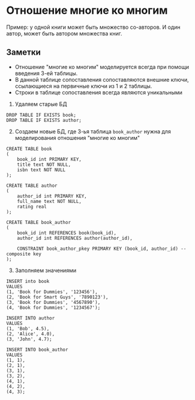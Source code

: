 # Отношение многие ко многим

Пример: у одной книги может быть множество со-авторов. И один автор, может быть автором множества книг.

## Заметки

- Отношение "многие ко многим" моделируется всегда при помощи введения 3-ей таблицы.
- В данной таблице сопоставления сопоставляются внешние ключи, ссылающиеся на первичные ключи из 1 и 2 таблицы.
- Строки в таблице сопоставления всегда являются уникальными


1. Удаляем старые БД
```postgresql
DROP TABLE IF EXISTS book;
DROP TABLE IF EXISTS author;
```

2. Создаем новые БД, где 3-ья таблица `book_author` нужна для моделирования отношения "многие ко многим"
```postgresql
CREATE TABLE book
(
	book_id int PRIMARY KEY,
	title text NOT NULL,
	isbn text NOT NULL
);

CREATE TABLE author
(
	author_id int PRIMARY KEY,
	full_name text NOT NULL,
	rating real
);

CREATE TABLE book_author
(
	book_id int REFERENCES book(book_id),
	author_id int REFERENCES author(author_id),
	
	CONSTRAINT book_author_pkey PRIMARY KEY (book_id, author_id) --  composite key
);
```
3. Заполняем значениями
```postgresql
INSERT into book
VALUES
(1, 'Book for Dummies', '123456'),
(2, 'Book for Smart Guys', '7890123'),
(3, 'Book for Dummies', '4567890'),
(4, 'Book for Dummies', '1234567');

INSERT INTO author
VALUES
(1, 'Bob', 4.5),
(2, 'Alice', 4.0),
(3, 'John', 4.7);

INSERT INTO book_author
VALUES
(1, 1),
(2, 1),
(3, 1),
(3, 2),
(4, 1),
(4, 2),
(4, 3);
```
